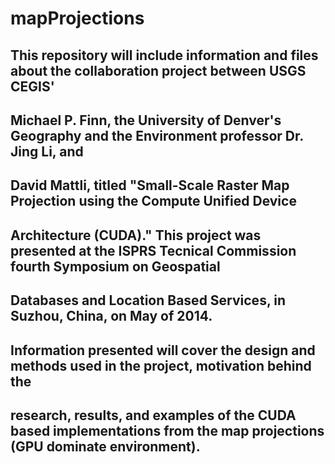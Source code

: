 # mapProjections

## This repository will include information and files about the collaboration project between USGS CEGIS' 
## Michael P. Finn, the University of Denver's Geography and the Environment professor Dr. Jing Li, and 
## David Mattli, titled "Small-Scale Raster Map Projection using the Compute Unified Device
## Architecture (CUDA)." This project was presented at the ISPRS Tecnical Commission fourth Symposium on Geospatial
## Databases and Location Based Services, in Suzhou, China, on May of 2014.

## Information presented will cover the design and methods used in the project, motivation behind the 
## research, results, and examples of the CUDA based implementations from the map projections (GPU dominate environment).
